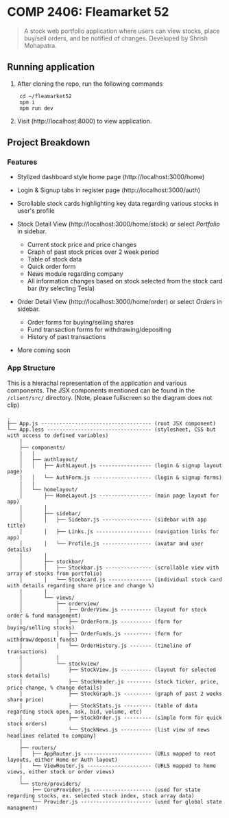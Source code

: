 # COMP 2406: Fleamarket 52
> A stock web portfolio application where users can view stocks, place buy/sell orders, and be notified of changes.
> Developed by Shrish Mohapatra.

## Running application
1. After cloning the repo, run the following commands
```
    cd ~/fleamarket52
    npm i
    npm run dev
```
2. Visit (http://localhost:8000) to view application.


## Project Breakdown

### Features
- Stylized dashboard style home page (http://localhost:3000/home)
- Login & Signup tabs in register page (http://localhost:3000/auth)
- Scrollable stock cards highlighting key data regarding various stocks in user's profile

- Stock Detail View (http://localhost:3000/home/stock) or select *Portfolio* in sidebar.
    - Current stock price and price changes
    - Graph of past stock prices over 2 week period
    - Table of stock data
    - Quick order form
    - News module regarding company
    - All information changes based on stock selected from the stock card bar (try selecting Tesla)

- Order Detail View (http://localhost:3000/home/order) or select *Orders* in sidebar.
    - Order forms for buying/selling shares
    - Fund transaction forms for withdrawing/depositing
    - History of past transactions

- More coming soon


### App Structure
This is a hierachal representation of the application and various components.
The JSX components mentioned can be found in the ``/client/src/`` directory.
(Note, please fullscreen so the diagram does not clip)

```
.
├── App.js ------------------------------------ (root JSX component)
└── App.less ---------------------------------- (stylesheet, CSS but with access to defined variables)
    |
    ├── components/
    |   |
    │   ├── authlayout/
    │   │   ├── AuthLayout.js ----------------- (login & signup layout page)
    │   │   └── AuthForm.js ------------------- (login & signup forms)
    |   |
    │   └── homelayout/
    │       ├── HomeLayout.js ----------------- (main page layout for app)
    |       |
    │       ├── sidebar/
    │       │   ├── Sidebar.js ---------------- (sidebar with app title)
    │       │   ├── Links.js ------------------ (navigation links for app)
    │       │   └── Profile.js ---------------- (avatar and user details)
    |       |
    │       ├── stockbar/
    │       │   ├── Stockbar.js --------------- (scrollable view with array of stocks from portfolio)
    │       │   └── Stockcard.js -------------- (individual stock card with details regarding share price and change %)
    |       |
    │       └── views/
    │           ├── orderview/
    │           │   ├── OrderView.js ---------- (layout for stock order & fund management)
    │           │   ├── OrderForm.js ---------- (form for buying/selling stocks)
    │           │   ├── OrderFunds.js --------- (form for withdraw/deposit funds)
    │           │   └── OrderHistory.js ------- (timeline of transactions)
    |           |
    │           └── stockview/
    │               ├── StockView.js ---------- (layout for selected stock details)
    │               ├── StockHeader.js -------- (stock ticker, price, price change, % change details)
    │               ├── StockGraph.js --------- (graph of past 2 weeks share price)
    │               ├── StockStats.js --------- (table of data regarding stock open, ask, bid, volume, etc)
    │               ├── StockOrder.js --------- (simple form for quick stock orders)
    │               └── StockNews.js ---------- (list view of news headlines related to company)
    |    
    ├── routers/
    │   ├── AppRouter.js ---------------------- (URLs mapped to root layouts, either Home or Auth layout)
    │   └── ViewRouter.js --------------------- (URLS mapped to home views, either stock or order views)
    |    
    └── store/providers/
        ├── CoreProvider.js ------------------- (used for state regarding stocks, ex. selected stock index, stock array data)
        └── Provider.js ----------------------- (used for global state managment)
```
